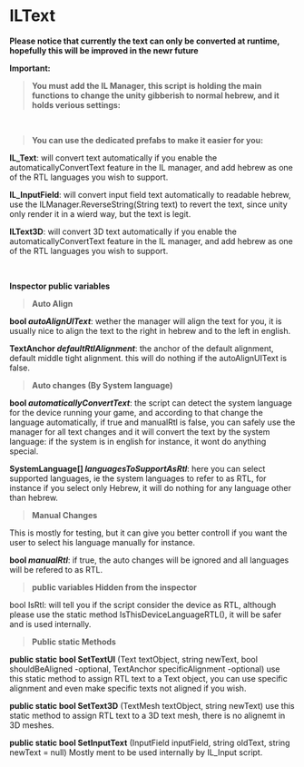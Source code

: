 # ILText

**Please notice that currently the text can only be converted at runtime, hopefully this will be improved in the newr future**

**Important:**

>**You must add the IL Manager, this script is holding the main functions to change the unity gibberish to normal hebrew, and it holds verious settings:**

<br />

>**You can use the dedicated prefabs to make it easier for you:**

**IL_Text**: will convert text automatically if you enable the automaticallyConvertText feature in the IL manager, and add hebrew as one of the RTL languages you wish to support.

**IL_InputField**: will convert input field text automatically to readable hebrew, use the ILManager.ReverseString(String text) to revert the text, since unity only render it in a wierd way, but the text is legit.


**ILText3D**: will convert 3D text automatically if you enable the automaticallyConvertText feature in the IL manager, and add hebrew as one of the RTL languages you wish to support.

<br />

**Inspector public variables**

>**Auto Align** 

**bool _autoAlignUIText_**: wether the manager will align the text for you, it is usually nice to align the text to the right in hebrew and to the left in english.

**TextAnchor _defaultRtlAlignment_**: the anchor of the default alignment, default middle tight alignment. this will do nothing if the autoAlignUIText is false.

>**Auto changes (By System language)**

**bool _automaticallyConvertText_**: the script can detect the system language for the device running your game, and according to that change the language automatically, if true and manualRtl is false, you can safely use the manager for all text changes and it will convert the text by the system language: if the system is in english for instance, it wont do anything special.

**SystemLanguage[] _languagesToSupportAsRtl_**: here you can select supported languages, ie the system languages to refer to as RTL, for instance if you select only Hebrew, it will do nothing for any language other than hebrew.

>**Manual Changes**

This is mostly for testing, but it can give you better controll if you want the user to select his language manually for instance.

**bool _manualRtl_**: if true, the auto changes will be ignored and all languages will be refered to as RTL.

>**public variables Hidden from the inspector**

 bool IsRtl: will tell you if the script consider the device as RTL, although please use the static method IsThisDeviceLanguageRTL(), it will be safer and is used internally.
 
 
>**Public static Methods**


**public static bool SetTextUI** (Text textObject, string newText, bool shouldBeAligned -optional, TextAnchor specificAlignment -optional)
use this static method to assign RTL text to a Text object, you can use specific alignment and even make specific texts not aligned if you wish.


**public static bool SetText3D** (TextMesh textObject, string newText)
use this static method to assign RTL text to a 3D text mesh, there is no alignemt in 3D meshes.

**public static bool SetInputText** (InputField inputField, string oldText, string newText = null)
Mostly ment to be used internally by IL_Input script.
